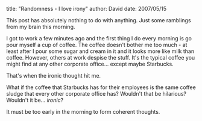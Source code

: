 
title: "Randomness - I love irony"
author: David
date: 2007/05/15

<p>This post has absolutely nothing to do with anything. Just some ramblings from my brain this morning.</p> <p>I got to work a few minutes ago and the first thing I do every morning is go pour myself a cup of coffee. The coffee doesn't bother me too much - at least after I pour some sugar and cream in it and it looks more like milk than coffee. However, others at work despise the stuff. It's the typical coffee you might find at any other corporate office... except maybe Starbucks.</p> <p>That's when the ironic thought hit me.</p> <p>What if the coffee that Starbucks has for their employees is the same coffee sludge that every other corporate office has? Wouldn't that be hilarious? Wouldn't it be... <em>ironic</em>?</p> <p>It must be too early in the morning to form coherent thoughts.</p>
